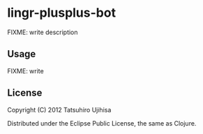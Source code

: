 # lingr-plusplus-bot

FIXME: write description

## Usage

FIXME: write

## License

Copyright (C) 2012 Tatsuhiro Ujihisa

Distributed under the Eclipse Public License, the same as Clojure.
